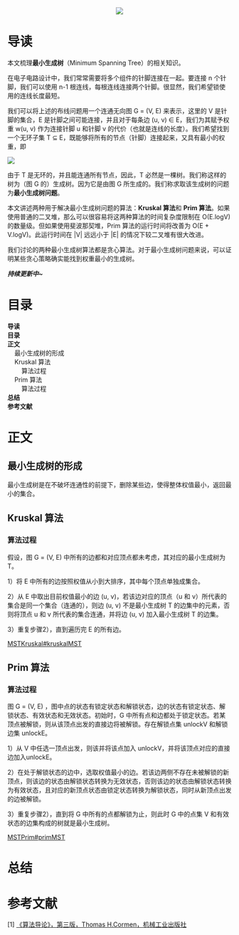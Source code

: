 <div align="center"><img src="https://gitee.com/struggle3014/picBed/raw/master/name_code.png"></div>

# 导读

本文梳理**最小生成树**（Minimum Spanning Tree）的相关知识。

在电子电路设计中，我们常常需要将多个组件的针脚连接在一起。要连接 n 个针脚，我们可以使用 n-1 根连线，每根连线连接两个针脚。很显然，我们希望锁使用的连线长度最短。

我们可以将上述的布线问题用一个连通无向图 G = (V, E) 来表示，这里的 V 是针脚的集合，E 是针脚之间可能连接，并且对于每条边 (u, v) ∈ E，我们为其赋予权重 w(u, v) 作为连接针脚 u 和针脚 v 的代价（也就是连线的长度）。我们希望找到一个无环子集 T ⊆ E，既能够将所有的节点（针脚）连接起来，又具有最小的权重，即 

<img src="http://latex.codecogs.com/svg.latex?w(T)=\sum_{(u, v)\in{T}}w(u, v)">

由于 T 是无环的，并且能连通所有节点，因此，T 必然是一棵树。我们称这样的树为（图 G 的）生成树。因为它是由图 G 所生成的。我们称求取该生成树的问题为**最小生成树问题**。

本文讲述两种用于解决最小生成树问题的算法：**Kruskal 算法**和 **Prim 算法**。如果使用普通的二叉堆，那么可以很容易将这两种算法的时间复杂度限制在 O(E.logV) 的数量级。但如果使用斐波那契堆，Prim 算法的运行时间将改善为 O(E + V.logV)。此运行时间在 |V| 远远小于 |E| 的情况下较二叉堆有很大改进。

我们讨论的两种最小生成树算法都是贪心算法。对于最小生成树问题来说，可以证明某些贪心策略确实能找到权重最小的生成树。

***持续更新中~***



# 目录

<nav>
<a href='#导读' style='text-decoration:none;font-weight:bolder'>导读</a><br/>
<a href='#目录' style='text-decoration:none;font-weight:bolder'>目录</a><br/>
<a href='#正文' style='text-decoration:none;font-weight:bolder'>正文</a><br/>
&nbsp;&nbsp;&nbsp;&nbsp;<a href='#最小生成树的形成' style='text-decoration:none;${border-style}'>最小生成树的形成</a><br/>
&nbsp;&nbsp;&nbsp;&nbsp;<a href='#Kruskal 算法' style='text-decoration:none;${border-style}'>Kruskal 算法</a><br/>
&nbsp;&nbsp;&nbsp;&nbsp;&nbsp;&nbsp;&nbsp;&nbsp;<a href='#算法过程' style='text-decoration:none;${border-style}'>算法过程</a><br/>
&nbsp;&nbsp;&nbsp;&nbsp;<a href='#Prim 算法' style='text-decoration:none;${border-style}'>Prim 算法</a><br/>
&nbsp;&nbsp;&nbsp;&nbsp;&nbsp;&nbsp;&nbsp;&nbsp;<a href='#算法过程' style='text-decoration:none;${border-style}'>算法过程</a><br/>
<a href='#总结' style='text-decoration:none;font-weight:bolder'>总结</a><br/>
<a href='#参考文献' style='text-decoration:none;font-weight:bolder'>参考文献</a><br/>
</nav>

# 正文

## 最小生成树的形成

最小生成树是在不破坏连通性的前提下，删除某些边，使得整体权值最小，返回最小的集合。



## Kruskal 算法

### 算法过程

假设，图 G = (V, E) 中所有的边都和对应顶点都未考虑，其对应的最小生成树为 T。

1）将 E 中所有的边按照权值从小到大排序，其中每个顶点单独成集合。

2）从 E 中取出目前权值最小的边 (u, v)，若该边对应的顶点（u 和 v）所代表的集合是同一个集合（连通的），则边 (u, v) 不是最小生成树 T 的边集中的元素，否则将顶点 u 和 v 所代表的集合连通，并将边 (u, v) 加入最小生成树 T 的边集。

3）重复步骤2），直到遍历完 E 的所有边。

[MSTKruskal#kruskalMST](../../../../projects/alogorithm-basic/src/main/java/com/xiumei/datastructure/graph/Code04_MSTKruskal.java)



## Prim 算法

### 算法过程

图 G = (V, E)  ，图中点的状态有锁定状态和解锁状态，边的状态有锁定状态、解锁状态、有效状态和无效状态。初始时，G 中所有点和边都处于锁定状态。若某顶点被解锁，则从该顶点出发的直接边将被解锁。存在解锁点集 unlockV 和解锁边集 unlockE。

1）从 V 中任选一顶点出发，则该并将该点加入 unlockV，并将该顶点对应的直接边加入unlockE。

2）在处于解锁状态的边中，选取权值最小的边。若该边两侧不存在未被解锁的新顶点，则该边的状态由解锁状态转换为无效状态，否则该边的状态由解锁状态转换为有效状态，且对应的新顶点状态由锁定状态转换为解锁状态，同时从新顶点出发的边被解锁。

3）重复步骤2），直到将 G 中所有的点都解锁为止，则此时 G 中的点集 V 和有效状态的边集构成的树就是最小生成树。

[MSTPrim#primMST](../../../../projects/alogorithm-basic/src/main/java/com/xiumei/datastructure/graph/Code05_MSTPrim.java)



# 总结



# 参考文献

[1] [《算法导论》，第三版，Thomas H.Cormen，机械工业出版社](https://99baiduyun.com/baidu/算法导论)